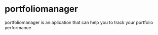 # portfoliomanager
portfoliomanager is an aplication that can help you to track your portfolio performance 
